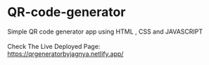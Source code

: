 # QR-code-generator
Simple QR code generator app using HTML , CSS and JAVASCRIPT <br>
<br>
Check The Live Deployed Page:<br>
https://qrgeneratorbyjagnya.netlify.app/
